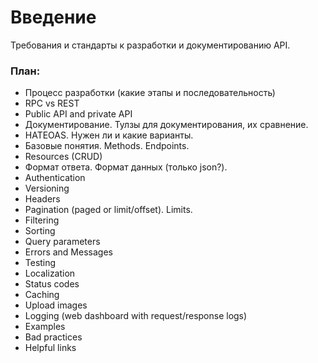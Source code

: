 # Введение

Требования и стандарты к разработки и документированию API.



### План:

* Процесс разработки (какие этапы и последовательность)
* RPC vs REST
* Public API and private API
* Документирование. Тулзы для документирования, их сравнение.
* HATEOAS. Нужен ли и какие варианты.
* Базовые понятия. Methods. Endpoints.
* Resources (CRUD)
* Формат ответа. Формат данных (только json?).
* Authentication
* Versioning
* Headers
* Pagination (paged or limit/offset). Limits.
* Filtering
* Sorting
* Query parameters
* Errors and Messages
* Testing
* Localization
* Status codes
* Caching
* Upload images
* Logging (web dashboard with request/response logs)
* Examples
* Bad practices
* Helpful links
